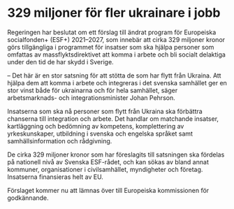 # 329 miljoner för fler ukrainare i jobb

Regeringen har beslutat om ett förslag till ändrat program för Europeiska socialfonden+ (ESF+) 2021–2027, som innebär att cirka 329 miljoner kronor görs tillgängliga i programmet för insatser som ska hjälpa personer som omfattas av massflyktsdirektivet att komma i arbete och bli socialt delaktiga under den tid de har skydd i Sverige.

– Det här är en stor satsning för att stötta de som har flytt från Ukraina. Att hjälpa dem att komma i arbete och integreras i det svenska samhället ger en stor vinst både för ukrainarna och för hela samhället, säger arbetsmarknads- och integrationsminister Johan Pehrson.

Insatserna som ska nå personer som flytt från Ukraina ska förbättra chanserna till integration och arbete. Det handlar om matchande insatser, kartläggning och bedömning av kompetens, komplettering av yrkeskunskaper, utbildning i svenska och engelska språket samt samhällsinformation och rådgivning.

De cirka 329 miljoner kronor som har föreslagits till satsningen ska fördelas på nationell nivå av Svenska ESF-rådet, och kan sökas av bland annat kommuner, organisationer i civilsamhället, myndigheter och företag. Insatserna finansieras helt av EU.

Förslaget kommer nu att lämnas över till Europeiska kommissionen för godkännande.
